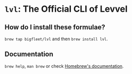 # `lvl`: The Official CLI of Levvel

## How do I install these formulae?
`brew tap bigfleet/lvl` and then `brew install lvl`.


## Documentation
`brew help`, `man brew` or check [Homebrew's documentation](https://docs.brew.sh).
